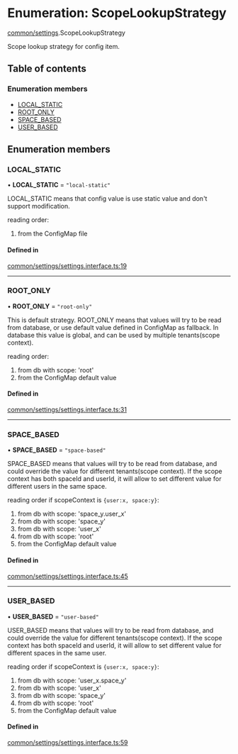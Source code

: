 # Enumeration: ScopeLookupStrategy

[common/settings](../modules/common_settings.md).ScopeLookupStrategy

Scope lookup strategy for config item.

## Table of contents

### Enumeration members

- [LOCAL_STATIC](common_settings.ScopeLookupStrategy.md#local_static)
- [ROOT_ONLY](common_settings.ScopeLookupStrategy.md#root_only)
- [SPACE_BASED](common_settings.ScopeLookupStrategy.md#space_based)
- [USER_BASED](common_settings.ScopeLookupStrategy.md#user_based)

## Enumeration members

### <a id="local_static" name="local_static"></a> LOCAL_STATIC

• **LOCAL_STATIC** = `"local-static"`

LOCAL_STATIC means that config value is use static value and don't support modification.

reading order:

1. from the ConfigMap file

#### Defined in

[common/settings/settings.interface.ts:19](https://github.com/brickdoc/brickdoc/blob/master/apps/server-api/src/common/settings/settings.interface.ts#L19)

---

### <a id="root_only" name="root_only"></a> ROOT_ONLY

• **ROOT_ONLY** = `"root-only"`

This is default strategy.
ROOT_ONLY means that values will try to be read from database,
or use default value defined in ConfigMap as fallback.
In database this value is global, and can be used by multiple tenants(scope context).

reading order:

1. from db with scope: 'root'
2. from the ConfigMap default value

#### Defined in

[common/settings/settings.interface.ts:31](https://github.com/brickdoc/brickdoc/blob/master/apps/server-api/src/common/settings/settings.interface.ts#L31)

---

### <a id="space_based" name="space_based"></a> SPACE_BASED

• **SPACE_BASED** = `"space-based"`

SPACE_BASED means that values will try to be read from database,
and could override the value for different tenants(scope context).
If the scope context has both spaceId and userId, it will allow to
set different value for different users in the same space.

reading order if scopeContext is `{user:x, space:y}`:

1. from db with scope: 'space_y.user_x'
2. from db with scope: 'space_y'
3. from db with scope: 'user_x'
4. from db with scope: 'root'
5. from the ConfigMap default value

#### Defined in

[common/settings/settings.interface.ts:45](https://github.com/brickdoc/brickdoc/blob/master/apps/server-api/src/common/settings/settings.interface.ts#L45)

---

### <a id="user_based" name="user_based"></a> USER_BASED

• **USER_BASED** = `"user-based"`

USER_BASED means that values will try to be read from database,
and could override the value for different tenants(scope context).
If the scope context has both spaceId and userId, it will allow to
set different value for different spaces in the same user.

reading order if scopeContext is `{user:x, space:y}`:

1. from db with scope: 'user_x.space_y'
2. from db with scope: 'user_x'
3. from db with scope: 'space_y'
4. from db with scope: 'root'
5. from the ConfigMap default value

#### Defined in

[common/settings/settings.interface.ts:59](https://github.com/brickdoc/brickdoc/blob/master/apps/server-api/src/common/settings/settings.interface.ts#L59)
